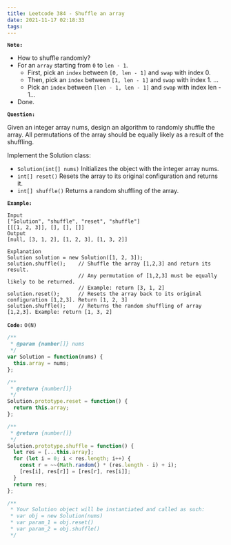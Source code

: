 ```yaml
---
title: Leetcode 384 - Shuffle an array
date: 2021-11-17 02:18:33
tags:
---
```

**`Note:`**
- How to shuffle randomly?
- For an `array` starting from `0` to `len - 1`.
  - First, pick an `index` between `[0, len - 1]` and `swap` with index 0.
  - Then, pick an `index` between `[1, len - 1]` and `swap` with index 1.
  ...
  - Pick an `index` between `[len - 1, len - 1]` and `swap` with index len - 1...
- Done.

**`Question:`**

Given an integer array nums, design an algorithm to randomly shuffle the array. All permutations of the array should be equally likely as a result of the shuffling.

Implement the Solution class:

- `Solution(int[] nums)` Initializes the object with the integer array nums.
- `int[] reset()` Resets the array to its original configuration and returns it.
- `int[] shuffle()` Returns a random shuffling of the array.

**`Example:`**
```
Input
["Solution", "shuffle", "reset", "shuffle"]
[[[1, 2, 3]], [], [], []]
Output
[null, [3, 1, 2], [1, 2, 3], [1, 3, 2]]

Explanation
Solution solution = new Solution([1, 2, 3]);
solution.shuffle();    // Shuffle the array [1,2,3] and return its result.
                       // Any permutation of [1,2,3] must be equally likely to be returned.
                       // Example: return [3, 1, 2]
solution.reset();      // Resets the array back to its original configuration [1,2,3]. Return [1, 2, 3]
solution.shuffle();    // Returns the random shuffling of array [1,2,3]. Example: return [1, 3, 2]
```

**`Code:`**
`O(N)`
```javascript
/**
 * @param {number[]} nums
 */
var Solution = function(nums) {
  this.array = nums;
};

/**
 * @return {number[]}
 */
Solution.prototype.reset = function() {
  return this.array;
};

/**
 * @return {number[]}
 */
Solution.prototype.shuffle = function() {
  let res = [...this.array];
  for (let i = 0; i < res.length; i++) {
    const r = ~~(Math.random() * (res.length - i) + i);
    [res[i], res[r]] = [res[r], res[i]];
  }
  return res;
};

/**
 * Your Solution object will be instantiated and called as such:
 * var obj = new Solution(nums)
 * var param_1 = obj.reset()
 * var param_2 = obj.shuffle()
 */
```